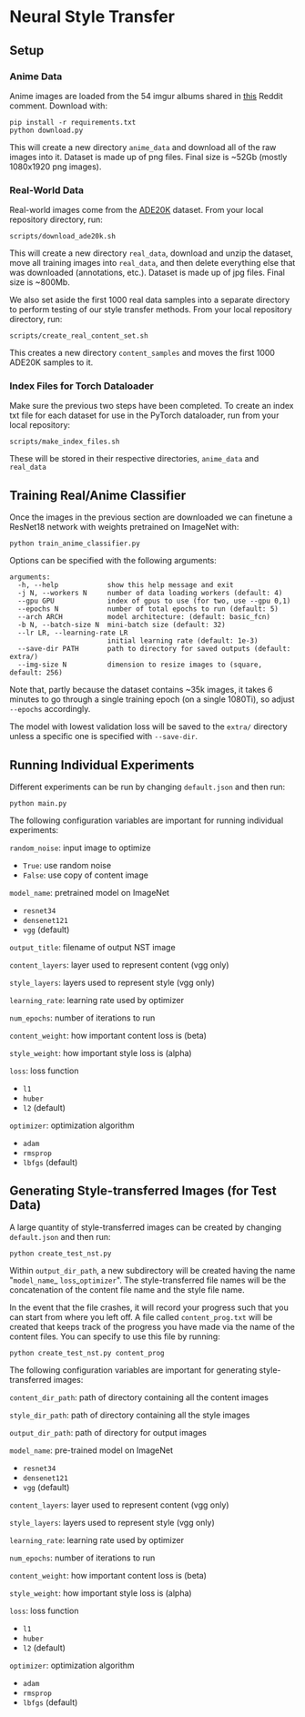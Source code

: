 # Neural Style Transfer

## Setup

### Anime Data

Anime images are loaded from the 54 imgur albums shared in
[this](https://www.reddit.com/r/anime/comments/5vez7c/is_there_any_site_that_shares_anime_scenery/de206au?utm_source=share&utm_medium=web2x&context=3) Reddit comment.
Download with:
```
pip install -r requirements.txt
python download.py
```

This will create a new directory `anime_data` and download all of the raw images into it. Dataset is made up of png files. Final size is ~52Gb (mostly 1080x1920 png images).

### Real-World Data

Real-world images come from the [ADE20K](https://groups.csail.mit.edu/vision/datasets/ADE20K/) dataset. From your local repository directory, run:
```
scripts/download_ade20k.sh
```

This will create a new directory `real_data`, download and unzip the dataset, move all training images into `real_data`, and then delete everything else that was downloaded (annotations, etc.). Dataset is made up of jpg files. Final size is ~800Mb.

We also set aside the first 1000 real data samples into a separate directory to perform testing of our style transfer methods. From your local repository directory, run:
```
scripts/create_real_content_set.sh
```

This creates a new directory `content_samples` and moves the first 1000 ADE20K samples to it.

### Index Files for Torch Dataloader

Make sure the previous two steps have been completed. To create an index txt file for each dataset for use in the PyTorch dataloader, run from your local repository:
```
scripts/make_index_files.sh
```

These will be stored in their respective directories, `anime_data` and `real_data`

## Training Real/Anime Classifier

Once the images in the previous section are downloaded we can finetune a ResNet18 network with weights pretrained on ImageNet with:
```
python train_anime_classifier.py
```

Options can be specified with the following arguments:
```
arguments:
  -h, --help            show this help message and exit
  -j N, --workers N     number of data loading workers (default: 4)
  --gpu GPU             index of gpus to use (for two, use --gpu 0,1)
  --epochs N            number of total epochs to run (default: 5)
  --arch ARCH           model architecture: (default: basic_fcn)
  -b N, --batch-size N  mini-batch size (default: 32)
  --lr LR, --learning-rate LR
                        initial learning rate (default: 1e-3)
  --save-dir PATH       path to directory for saved outputs (default: extra/)
  --img-size N          dimension to resize images to (square, default: 256)

```

Note that, partly because the dataset contains ~35k images, it takes 6 minutes to go through a single training epoch (on a single 1080Ti), so adjust `--epochs` accordingly.

The model with lowest validation loss will be saved to the `extra/` directory unless a specific one is specified with `--save-dir`.

## Running Individual Experiments
Different experiments can be run by changing `default.json` and then run:
```
python main.py
```

The following configuration variables are important for running individual experiments:

`random_noise`: input image to optimize
  - `True`: use random noise
  - `False`: use copy of content image

`model_name`: pretrained model on ImageNet
  - `resnet34`
  - `densenet121`
  - `vgg` (default)

`output_title`: filename of output NST image

`content_layers`: layer used to represent content (vgg only)

`style_layers`: layers used to represent style (vgg only)

`learning_rate`: learning rate used by optimizer

`num_epochs`: number of iterations to run

`content_weight`: how important content loss is (beta)

`style_weight`: how important style loss is (alpha)

`loss`: loss function
  - `l1`
  - `huber`
  - `l2` (default)

`optimizer`: optimization algorithm
  - `adam` 
  - `rmsprop`
  - `lbfgs` (default)

## Generating Style-transferred Images (for Test Data)
A large quantity of style-transferred images can be created by changing `default.json` and then run:
```
python create_test_nst.py
```
Within `output_dir_path`, a new subdirectory will be created having the name "`model_name`_ `loss`_`optimizer`". The style-transferred file names will be the concatenation of the content file name and the style file name.

In the event that the file crashes, it will record your progress such that you can start from where you left off. A file called `content_prog.txt` will be created that keeps track of the progress you have made via the name of the content files. You can specify to use this file by running:
```
python create_test_nst.py content_prog
```

The following configuration variables are important for generating style-transferred images:

`content_dir_path`: path of directory containing all the content images

`style_dir_path`: path of directory containing all the style images

`output_dir_path`: path of directory for output images

`model_name`: pre-trained model on ImageNet
  - `resnet34`
  - `densenet121`
  - `vgg` (default)

`content_layers`: layer used to represent content (vgg only)

`style_layers`: layers used to represent style (vgg only)

`learning_rate`: learning rate used by optimizer

`num_epochs`: number of iterations to run

`content_weight`: how important content loss is (beta)

`style_weight`: how important style loss is (alpha)

`loss`: loss function
  - `l1`
  - `huber`
  - `l2` (default)

`optimizer`: optimization algorithm
  - `adam` 
  - `rmsprop`
  - `lbfgs` (default)
